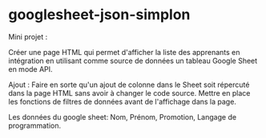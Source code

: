 ﻿# googlesheet-json-simplon

Mini projet : 

Créer une page HTML qui permet d'afficher la liste des apprenants en intégration en utilisant comme source de données un tableau Google Sheet en mode API.

Ajout : 
Faire en sorte qu'un ajout de colonne dans le Sheet soit répercuté dans la page HTML sans avoir à changer le code source.
Mettre en place les fonctions de filtres de données avant de l'affichage dans la page.

Les données du google sheet: 
Nom, Prénom, Promotion, Langage de programmation.
